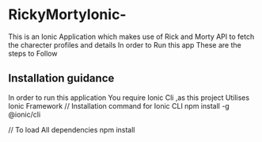 # RickyMortyIonic- 
This is an Ionic Application which makes use of Rick and Morty API to fetch the charecter profiles and details
In order to Run this app These are the steps to Follow

## Installation guidance

In order to run this application You require Ionic Cli ,as this project Utilises Ionic Framework
// Installation command for Ionic CLI
npm install -g @ionic/cli

// To load All dependencies
npm install

